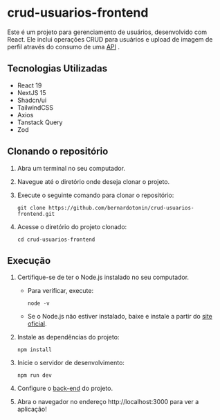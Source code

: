 
# crud-usuarios-frontend

Este é um projeto para gerenciamento de usuários, desenvolvido com React. Ele inclui operações CRUD para usuários e upload de imagem de perfil através do consumo de uma [API](https://github.com/bernardotonin/crud-usuarios-backend) .

## Tecnologias Utilizadas
- React 19
- NextJS 15
- Shadcn/ui
- TailwindCSS
- Axios
- Tanstack Query
- Zod


## Clonando o repositório

1.  Abra um terminal no seu computador.
    
2.  Navegue até o diretório onde deseja clonar o projeto.
    
3.  Execute o seguinte comando para clonar o repositório:
    
    ```
    git clone https://github.com/bernardotonin/crud-usuarios-frontend.git
    ```
    
4.  Acesse o diretório do projeto clonado:
    
    ```
    cd crud-usuarios-frontend
    ```
    

## Execução

1.  Certifique-se de ter o Node.js instalado no seu computador.
    
    -   Para verificar, execute:
        
        ```
        node -v
        ```
        
    -   Se o Node.js não estiver instalado, baixe e instale a partir do [site oficial](https://nodejs.org/).
        
2.  Instale as dependências do projeto:
    
    ```
    npm install
    ```

    
3.  Inicie o servidor de desenvolvimento:
    
    ```
    npm run dev
    ```
    
4.  Configure o [back-end](https://github.com/bernardotonin/crud-usuarios-backend) do projeto.
5.  Abra o navegador no endereço http://localhost:3000 para ver a aplicação!
    
